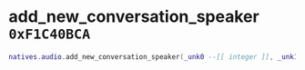 # add_new_conversation_speaker `0xF1C40BCA`

```lua
natives.audio.add_new_conversation_speaker(_unk0 --[[ integer ]], _unk1 --[[ integer ]], _unk2 --[[ integer ]])
```